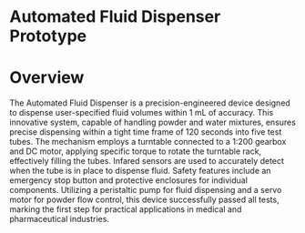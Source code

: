 # Automated Fluid Dispenser Prototype

# Overview
The Automated Fluid Dispenser is a precision-engineered device designed to dispense user-specified fluid volumes within 1 mL of accuracy. This innovative system, capable of handling powder and water mixtures, ensures precise dispensing within a tight time frame of 120 seconds into five test tubes. The mechanism employs a turntable connected to a 1:200 gearbox and DC motor, applying specific torque to rotate the turntable rack, effectively filling the tubes. Infared sensors are used to accurately detect when the tube is in place to dispense fluid. Safety features include an emergency stop button and protective enclosures for individual components. Utilizing a peristaltic pump for fluid dispensing and a servo motor for powder flow control, this device successfully passed all tests, marking the first step for practical applications in medical and pharmaceutical industries.
